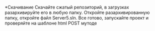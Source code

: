 *Скачивание
Скачайте сжатый репозиторий, в загрузках разархивируйте его в любую папку. Откройте разархивированную папку, откройте файл Server5.sln. Все готово, запускайте проект и проверяйте на шаблоне html POST мутоде
